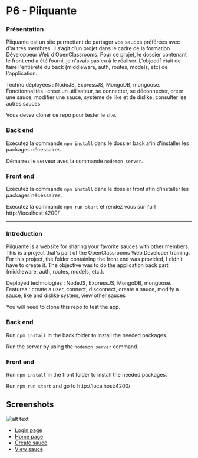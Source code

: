 # P6 - Piiquante

### Présentation
Piiquante est un site permettant de partager vos sauces préférées avec d'autres membres. Il s’agit d’un projet dans le cadre de la formation  Développeur Web  d’OpenClassrooms. Pour ce projet, le dossier contenant le front end a été fourni, je n'avais pas eu à le réaliser. L'objectif était de faire l'entièreté du back (middleware, auth, routes, models, etc) de l'application.

Techno déployées : NodeJS, ExpressJS, MongoDB, mongoose.
Fonctionnalités : créer un utilisateur, se connecter, se déconnecter, créer une sauce, modifier une sauce, système de like et de dislike, consulter les autres sauces

Vous devez cloner ce repo pour tester le site.

### Back end

Exécutez la commande `npm install` dans le dossier back afin d'installer les packages nécessaires.

Démarrez le serveur avec la commande `nodemon server`.

### Front end

Exécutez la commande `npm install` dans le dossier front afin d'installer les packages nécessaires.

Exécutez la commande `npm run start` et rendez vous sur l'url http://localhost:4200/

_________________

### Introduction
Piiquante is a website for sharing your favorite sauces with other members. This is a project that's part of the OpenClassrooms Web Developer training. For this project, the folder containing the front end was provided, I didn't have to create it. The objective was to do the application back part (middleware, auth, routes, models, etc.).

Deployed technologies : NodeJS, ExpressJS, MongoDB, mongoose.
Features : create a user, connect, disconnect, create a sauce, modify a sauce, like and dislike system, view other sauces

You will need to clone this repo to test the app.
  
### Back end

Run `npm install` in the back folder to install the needed packages.

Run the server by using the `nodemon server` command.

### Front end

Run `npm install` in the front folder to install the needed packages.

Run `npm run start` and go to http://localhost:4200/

## Screenshots

![alt text](https://imgur.com/oTFohOI)

- [Login page](https://imgur.com/oTFohOI)
- [Home page](https://imgur.com/Id3lVlC)
- [Create sauce](https://imgur.com/EJPreIe)
- [View sauce](https://imgur.com/KUKgzjX)
